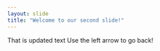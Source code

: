 ```yaml
---
layout: slide
title: "Welcome to our second slide!"
---
```

That is updated text
Use the left arrow to go back!
